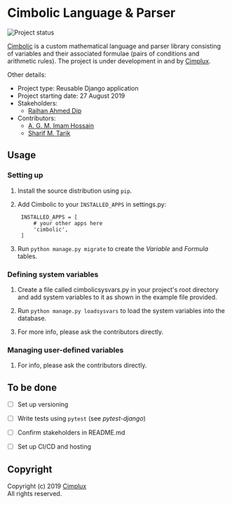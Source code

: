 # Cimbolic Language & Parser

![Project status][status-badge]

[Cimbolic] is a custom mathematical language and parser library consisting of
variables and their associated formulae (pairs of conditions and arithmetic
rules). The project is under development in and by [Cimplux].

Other details:
- Project type: Reusable Django application
- Project starting date: 27 August 2019
- Stakeholders:
    - [Raihan Ahmed Dip](mailto:raihan.dip@cimplux.com "Contact via e-mail")
- Contributors:
    - [A. G. M. Imam Hossain](mailto:imam.hossain@cimplux.com "Contact via e-mail")
    - [Sharif M. Tarik](mailto:s.tarik@cimplux.com "Contact via e-mail")


## Usage

### Setting up

1. Install the source distribution using `pip`.

2. Add Cimbolic to your `INSTALLED_APPS` in settings.py:

        INSTALLED_APPS = [
            # your other apps here
            'cimbolic',
        ]

3. Run `python manage.py migrate` to create the *Variable* and *Formula*
tables.

### Defining system variables

1. Create a file called cimbolicsysvars.py in your project's root directory
and add system variables to it as shown in the example file provided.

2. Run `python manage.py loadsysvars` to load the system variables into the
database.

3. For more info, please ask the contributors directly.

### Managing user-defined variables

1. For info, please ask the contributors directly.


## To be done

- [ ] Set up versioning
- [ ] Write tests using `pytest` (see *pytest-django*)
- [ ] Confirm stakeholders in README.md
- [ ] Set up CI/CD and hosting


## Copyright

Copyright (c) 2019 [Cimplux]  
All rights reserved.


[status-badge]: https://img.shields.io/badge/status-under_development-green.svg
[Cimbolic]: https://dev.azure.com/Cimplux/CimbolicParser "View the repository on Azure DevOps"
[Cimplux]: http://www.cimplux.com "Visit the Cimplux homepage"
